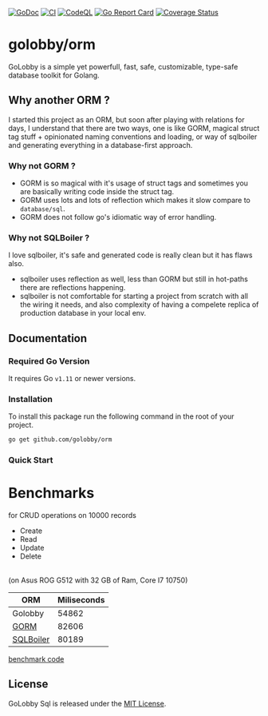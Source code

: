 [![GoDoc](https://godoc.org/github.com/golobby/orm?status.svg)](https://godoc.org/github.com/golobby/orm)
[![CI](https://github.com/golobby/orm/actions/workflows/ci.yml/badge.svg)](https://github.com/golobby/orm/actions/workflows/ci.yml)
[![CodeQL](https://github.com/golobby/orm/workflows/CodeQL/badge.svg)](https://github.com/golobby/orm/actions?query=workflow%3ACodeQL)
[![Go Report Card](https://goreportcard.com/badge/github.com/golobby/orm)](https://goreportcard.com/report/github.com/golobby/orm)
[![Coverage Status](https://coveralls.io/repos/github/golobby/orm/badge.svg)](https://coveralls.io/github/golobby/orm?branch=master)

# golobby/orm

GoLobby is a simple yet powerfull, fast, safe, customizable, type-safe database toolkit for Golang.

## Why another ORM ?
I started this project as an ORM, but soon after playing with relations for days, I understand that there are two ways,
one is like GORM, magical struct tag stuff + opinionated naming conventions and loading, or way of sqlboiler and generating everything in a
database-first approach.

### Why not GORM ?
- GORM is so magical with it's usage of struct tags and sometimes you are basically writing code inside the struct tag.
- GORM uses lots and lots of reflection which makes it slow compare to `database/sql`.
- GORM does not follow go's idiomatic way of error handling.

### Why not SQLBoiler ?
I love sqlboiler, it's safe and generated code is really clean but it has flaws also. 
- sqlboiler uses reflection as well, less than GORM but still in hot-paths there are reflections happening.
- sqlboiler is not comfortable for starting a project from scratch with all the wiring it needs, and also complexity of having a compelete replica of production database in your local env.

## Documentation

### Required Go Version

It requires Go `v1.11` or newer versions.

### Installation

To install this package run the following command in the root of your project.

```bash
go get github.com/golobby/orm
```

### Quick Start

# Benchmarks
for CRUD operations on 10000 records
- Create
- Read
- Update
- Delete
<br>
(on Asus ROG G512 with 32 GB of Ram, Core I7 10750)<br>

| ORM                                                    | Miliseconds |
|--------------------------------------------------------|-------------|
| Golobby                                                | 54862       |
| [GORM](https://gorm.io/)                               | 82606       |
| [SQLBoiler](https://github.com/volatiletech/sqlboiler) | 80189       |

[benchmark code](https://github.com/golobby/orm/blob/master/examples/benchmarks/main.go)

## License

GoLobby Sql is released under the [MIT License](http://opensource.org/licenses/mit-license.php).
